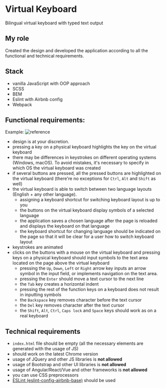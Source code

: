 # Virtual Keyboard

Bilingual virtual keyboard with typed text output

## My role

Сreated the design and developed the application according to all the functional and technical requirements.

## Stack

- vanilla JavaScript with OOP approach
- SCSS
- BEM
- Eslint with Airbnb config
- Webpack

## Functional requirements:

Example:
![reference](https://user-images.githubusercontent.com/20097612/194788982-4c6e519f-7abb-4f99-ac3f-8b1314512a46.png)

- design is at your discretion.
- pressing a key on a physical keyboard highlights the key on the virtual keyboard
- there may be differences in keystrokes on different operating systems (Windows, macOS). To avoid mistakes, it's necessary to specify in which OS the virtual keyboard was created
- if several buttons are pressed, all the pressed buttons are highlighted on the virtual keyboard (there're no exceptions for `Ctrl`, `Alt` and `Shift` as well)
- the virtual keyboard is able to switch between two language layouts (English + any other language).
  - assigning a keyboard shortcut for switching keyboard layout is up to you
  - the buttons on the virtual keyboard display symbols of a selected language
  - the application saves a chosen language after the page is reloaded and displays the keyboard on that language
  - the keyboard shortcut for changing language should be indicated on the page so that it will be clear for a user how to switch keyboard layout
- keystrokes are animated
- clicks on the buttons with a mouse on the virtual keyboard and pressing keys on a physical keyboard should input symbols to the text area located on the page above the virtual keyboard
  - pressing the `Up`, `Down`, `Left` or `Right` arrow key inputs an arrow symbol in the input field, or implements navigation on the text area.
  - pressing the `Enter` should move a text cursor to the next line
  - the `Tab` key creates a horizontal indent
  - pressing the rest of the function keys on a keyboard does not result in inputting symbols
  - the `Backspace` key removes character before the text cursor
  - the `Del` key removes character after the text cursor
  - the `Shift`, `Alt`, `Ctrl`, `Caps lock` and `Space` keys should work as on a real keyboard

## Technical requirements

- `index.html` file should be empty (all the necessary elements are generated with the usage of JS)
- should work on the latest Chrome version
- usage of JQuery and other JS libraries is **not allowed**
- usage of Bootstrap and other UI libraries is **not allowed**
- usage of Angular/React/Vue and other frameworks is **not allowed**
- you can use CSS preprocessors
- <a href='https://eslint.org' target='_blank'>ESLint (eslint-config-airbnb-base)</a> should be used
